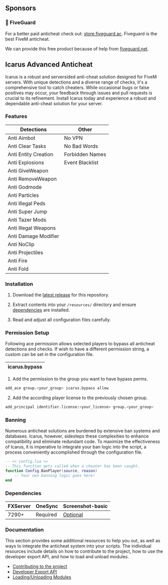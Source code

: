## Sponsors

### 💖 FiveGuard

For a better paid anticheat check out: [store.fiveguard.ac](https://store.fiveguard.ac/).
Fiveguard is the best FiveM anticheat.

We can provide this free product because of help from [fiveguard.net](https://fiveguard.net/).

## Icarus Advanced Anticheat

Icarus is a robust and serversided anti-cheat solution designed for FiveM servers. With unique detections and a diverse range of checks, it's a comprehensive tool to catch cheaters. While occasional bugs or false positives may occur, your feedback through issues and pull requests is crucial to its refinement. Install Icarus today and experience a robust and dependable anti-cheat solution for your server.

### Features

| Detections           | Other           |
| -------------------- | --------------- |
| Anti Aimbot          | No VPN          |
| Anti Clear Tasks     | No Bad Words    |
| Anti Entity Creation | Forbidden Names |
| Anti Explosions      | Event Blacklist |
| Anti GiveWeapon      |                 |
| Anti RemoveWeapon    |                 |
| Anti Godmode         |                 |
| Anti Particles       |                 |
| Anti Illegal Peds    |                 |
| Anti Super Jump      |                 |
| Anti Tazer Mods      |                 |
| Anti Illegal Weapons |                 |
| Anti Damage Modifier |                 |
| Anti NoClip          |                 |
| Anti Projectiles     |                 |
| Anti Fire            |                 |
| Anti Fold            |                 |

### Installation

1. Download the [latest release](https://github.com/EinS4ckZwiebeln/IcarusAdvancedAnticheat/releases) for this repository.

2. Extract contents into your `/resources/` directory and ensure [dependencies](https://github.com/EinS4ckZwiebeln/IcarusAdvancedAnticheat?tab=readme-ov-file#dependencies) are installed.

3. Read and adjust all configuration files carefully.

### Permission Setup

Following ace permission allows selected players to bypass all anticheat detections and checks.
If wish to have a different permission string, a custom can be set in the configuration file.

| icarus.bypass |
| ------------- |

1. Add the permission to the group you want to have bypass perms.

```bash
add_ace group.<your_group> icarus.bypass allow
```

2. Add the according player license to the previously chosen group.

```bash
add_principal identifier.license:<your_license> group.<your_group>
```

### Banning

Numerous anticheat solutions are burdened by extensive ban systems and databases. Icarus, however, sidesteps these complexities to enhance compatibility and eliminate redundant code. To maximize the effectiveness of Icarus, it is imperative to integrate your ban logic into the script, a process conveniently accomplished through the configuration file.

```lua
-- << config.lua >>
-- This function gets called when a cheater has been caught.
function Config.BanPlayer(source, reason)
    -- Your own banning logic goes here!
end
```

### Dependencies

| FXServer | OneSync  | Screenshot-basic                                          |
| -------- | -------- | --------------------------------------------------------- |
| 7290+    | Required | [Optional](https://github.com/citizenfx/screenshot-basic) |

### Documentation

This section provides some additional resources to help you out, as well as ways to integrate the anticheat system into your scripts.
The individual resources include details on how to contribute to the project, how to use the developer export API, and how to load and unload modules.

-   [Contributing to the project](https://github.com/EinS4ckZwiebeln/IcarusAdvancedAnticheat/blob/master/docs/CONTRIBUTING.md)
-   [Developer Export API](https://github.com/EinS4ckZwiebeln/IcarusAdvancedAnticheat/blob/master/docs/EXPORTS.md)
-   [Loading/Unloading Modules](https://github.com/EinS4ckZwiebeln/IcarusAdvancedAnticheat/blob/master/docs/MODULES.md)

